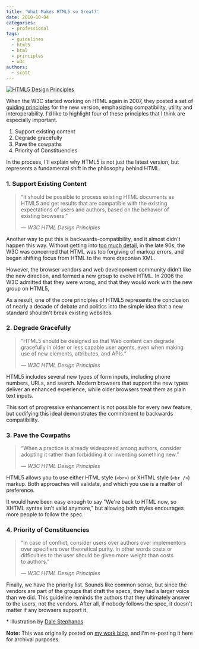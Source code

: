 ```yaml
---
title: 'What Makes HTML5 so Great?'
date: 2010-10-04
categories:
  - professional
tags:
  - guidelines
  - html5
  - html
  - principles
  - w3c
authors:
  - scott
---
```


[![HTML5 Design Principles](/images/5042475807_3de47b47cf.jpg)](http://www.flickr.com/photos/spaceninja/5042475807/ 'HTML5 Design Principles by spaceninja, on Flickr')

When the W3C started working on HTML again in 2007, they posted a set of [guiding principles](http://www.w3.org/TR/html-design-principles/) for the new version, emphasizing compatibility, utility and interoperability. I'd like to highlight four of these principles that I think are especially important.

1. Support existing content
2. Degrade gracefully
3. Pave the cowpaths
4. Priority of Constituencies

In the process, I'll explain why HTML5 is not just the latest version, but represents a fundamental shift in the philosophy behind HTML.

### 1\. Support Existing Content

> “It should be possible to process existing HTML documents as HTML5 and get results that are compatible with the existing expectations of users and authors, based on the behavior of existing browsers.”
>
> — _W3C HTML Design Principles_

Another way to put this is backwards-compatibility, and it almost didn't happen this way. Without getting into [too much detail](http://diveintohtml5.org/past.html), in the late 90s, the W3C was concerned that HTML was too forgiving of markup errors, and began shifting focus from HTML to the more draconian XML.

However, the browser vendors and web development community didn't like the new direction, and formed a new group to evolve HTML. In 2006 the W3C admitted that they were wrong, and that they would work with the new group on HTML5,

As a result, one of the core principles of HTML5 represents the conclusion of nearly a decade of debate and politics into the simple idea that a new standard shouldn't break existing websites.

### 2\. Degrade Gracefully

> “HTML5 should be designed so that Web content can degrade gracefully in older or less capable user agents, even when making use of new elements, attributes, and APIs.”
>
> — _W3C HTML Design Principles_

HTML5 includes several new types of form inputs, including phone numbers, URLs, and search. Modern browsers that support the new types deliver an enhanced experience, while older browsers treat them as plain text inputs.

This sort of progressive enhancement is not possible for every new feature, but codifying this ideal demonstrates the commitment to backwards compatibility.

### 3\. Pave the Cowpaths

> “When a practice is already widespread among authors, consider adopting it rather than forbidding it or inventing something new.”
>
> — _W3C HTML Design Principles_

HTML5 allows you to use either HTML style (`<br>`) or XHTML style (`<br />`) markup. Both approaches will validate, and which you use is a matter of preference.

It would have been easy enough to say "We're back to HTML now, so XHTML syntax isn't valid anymore," but allowing both styles encourages more people to follow the spec.

### 4\. Priority of Constituencies

> “In case of conflict, consider users over authors over implementors over specifiers over theoretical purity. In other words costs or difficulties to the user should be given more weight than costs to authors.”
>
> — _W3C HTML Design Principles_

Finally, we have the priority list. Sounds like common sense, but since the vendors are part of the groups that draft the specs, they had a larger voice than we did. This guideline reminds the authors that they ultimately answer to the users, not the vendors. After all, if nobody follows the spec, it doesn't matter if any browsers support it.

\* Illustration by [Dale Stephanos](http://www.drawger.com/dalestephanos/?article_id=9643)

**Note:** This was originally posted on [my work blog](http://metaltoad.com/blog/scott), and I'm re-posting it here for archival purposes.
